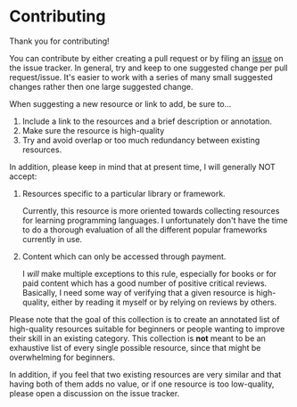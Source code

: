 # Contributing

Thank you for contributing!

You can contribute by either creating a pull request or by filing an
[issue][is] on the issue tracker. In general, try and keep to one
suggested change per pull request/issue. It's easier to work with a
series of many small suggested changes rather then one large suggested
change.

When suggesting a new resource or link to add, be sure to...

1.  Include a link to the resources and a brief description or annotation.
2.  Make sure the resource is high-quality
3.  Try and avoid overlap or too much redundancy between existing resources.

In addition, please keep in mind that at present time, I will generally NOT
accept:

1.  Resources specific to a particular library or framework.

    Currently, this resource is more oriented towards collecting resources for
    learning programming languages. I unfortunately don't have the time to do a
    thorough evaluation of all the different popular frameworks currently in use.

2.  Content which can only be accessed through payment.

    I _will_ make multiple exceptions to this rule, especially for books or
    for paid content which has a good number of positive critical reviews.
    Basically, I need some way of verifying that a given resource is
    high-quality, either by reading it myself or by relying on reviews by
    others.

Please note that the goal of this collection is to create an annotated list of
high-quality resources suitable for beginners or people wanting to improve their
skill in an existing category. This collection is **not** meant to be an exhaustive
list of every single possible resource, since that might be overwhelming for
beginners.

In addition, if you feel that two existing resources are very similar and that
having both of them adds no value, or if one resource is too low-quality, please
open a discussion on the issue tracker.

  [is]: https://github.com/ashleymcnamara/learn_to_code/issues
